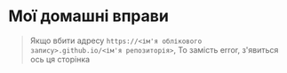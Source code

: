 # Мої домашні вправи
>Якщо вбити адресу `https://<ім'я облікового запису>.github.io/<ім'я репозиторія>`,
То замість error, з'явиться ось ця сторінка
